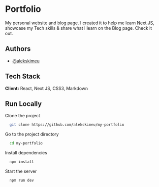 
# Portfolio

My personal website and blog page. I created it to help me learn [Next JS](https://nextjs.org/docs/getting-started), showcase my Tech skills & share what I learn on the Blog page. Check it out.

## Authors

- [@alekskimeu](https://www.twitter.com/alekskimeu)


## Tech Stack

**Client:** React, Next JS, CSS3, Markdown


## Run Locally

Clone the project

```bash
  git clone https://github.com/alekskimeu/my-portfolio
```

Go to the project directory

```bash
  cd my-portfolio
```

Install dependencies

```bash
  npm install
```

Start the server

```bash
  npm run dev
```

